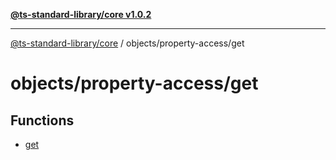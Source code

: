[**@ts-standard-library/core v1.0.2**](../../../README.md)

***

[@ts-standard-library/core](../../../modules.md) / objects/property-access/get

# objects/property-access/get

## Functions

- [get](functions/get.md)
